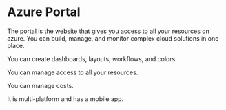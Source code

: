 # Azure Portal

The portal is the website that gives you access to all your resources on azure. You can build, manage, and monitor complex cloud solutions in one place. 

You can create dashboards, layouts, workflows, and colors.

You can manage access to all your resources. 

You can manage costs.

It is multi-platform and has a mobile app.
